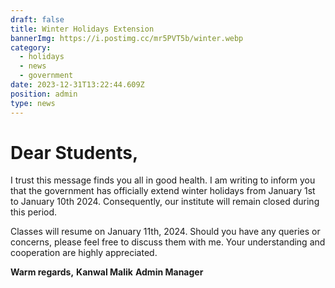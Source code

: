 ```yaml
---
draft: false
title: Winter Holidays Extension
bannerImg: https://i.postimg.cc/mr5PVT5b/winter.webp
category:
  - holidays
  - news
  - government
date: 2023-12-31T13:22:44.609Z
position: admin
type: news
---
```


# Dear Students,

I trust this message finds you all in good health. I am writing to inform you that the government has officially extend winter holidays from January 1st to January 10th 2024. Consequently, our institute will remain closed during this period.

Classes will resume on January 11th, 2024. Should you have any queries or concerns, please feel free to discuss them with me. Your understanding and cooperation are highly appreciated.

**Warm regards,**
**Kanwal Malik**
**Admin Manager**
